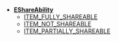 * [**EShareAbility**](/Constants/_sidebar)
	* [ITEM_FULLY_SHAREABLE](Constants/EShareAbility/ITEM_FULLY_SHAREABLE)
	* [ITEM_NOT_SHAREABLE](Constants/EShareAbility/ITEM_NOT_SHAREABLE)
	* [ITEM_PARTIALLY_SHAREABLE](Constants/EShareAbility/ITEM_PARTIALLY_SHAREABLE)
